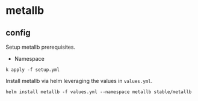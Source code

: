 # metallb

## config

Setup metallb prerequisites.

- Namespace

`k apply -f setup.yml`

Install metallb via helm leveraging the values in `values.yml`.

`helm install metallb -f values.yml --namespace metallb stable/metallb`
